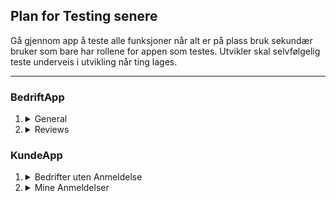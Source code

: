 
  <summary>
    <h2>Plan for Testing senere</h2>
  </summary>
  <p>
       Gå gjennom app å teste alle funksjoner når alt er på plass bruk sekundær bruker som bare har rollene for appen som testes. Utvikler skal selvfølgelig teste underveis i utvikling når ting lages. 
  </p>
<hr>



  <summary>
    <h3>BedriftApp</h3>
  </summary>
  <ol>
    <li>
      <details>
        <summary>General</summary>
        <table>
          <tr>
            <th>Funksjon</th>
            <th>Beskrivelse</th>
            <th>Resultat</th>
            <th>Bilder</th>
          </tr>
          <tr>
            <td>Data i dashbord</td>
            <td>Sjekker at rett data kommer opp i dashbordet. Dataen er filtrert på current OrgUnit, skal heller ikke vise data fra andre bedrifter</td>
            <td>✅</td>
            <td>
              <table>
                <th><img src="https://github.com/Ben9boyz/FagProove-2024/assets/167029110/dd5d1b85-2010-4389-9c2a-1b2966845320" width="200" /></th>
              </table>
            </td>
          </tr>
          <tr>
            <td>Sjekke at svaring av kunde funker</td>
            <td>Svare på review og teste, sjekker om bruker får mail og om de kan se svar</td>
            <td>✅</td>
            <td>
              <table>
                <th><img src="https://github.com/Ben9boyz/FagProove-2024/assets/167029110/12453357-a3a6-4625-beef-8ee789dabb37" width="200" /></th>
                <th><img src="https://github.com/Ben9boyz/FagProove-2024/assets/167029110/1c2b21f7-f7f7-4e4b-a6c0-2e59015004aa" width="200" /></th>
              </table>
            </td>
          </tr>
        </table>
      </details>
    </li>
    <li>
      <details>
        <summary>Reviews</summary>
        <table>
          <tr>
            <th>Funksjon</th>
            <th>Beskrivelse</th>
            <th>Resultat</th>
            <th>Bilder</th>
          </tr>
          <tr>
            <td>Sjekke at svaring av kunde funker</td>
            <td>Svare på review</td>
            <td>✅</td>
            <td>
              <table>
                <th><img src="https://github.com/Ben9boyz/FagProove-2024/assets/167029110/610d359a-593e-4969-a694-601cc65a4d21" width="200" /></th>
              </table>
            </td>
          </tr>
          <tr>
            <td>Filtreing av svarte reviews og Filtering av usvarte reviews</td>
            <td>Sjekker om rett vises basert på valg</td>
            <td>✅</td>
            <td>
              <table>
                <th><img src="https://github.com/Ben9boyz/FagProove-2024/assets/167029110/a76ae18b-235c-4a52-8281-23b4b9b55332" width="200" /></th>
              </table>
            </td>
          </tr>
          <tr>
            <td>Søking</td>
            <td>Sjekker om søke funksjon funker</td>
            <td>✅</td>
            <td>
              <table>
                <th><img src="https://github.com/Ben9boyz/FagProove-2024/assets/167029110/5f0dc3c3-43e7-48ed-a943-268a7584a6a8" width="200" /></th>
              </table>
            </td>
          </tr>
        </table>
      </details>
    </li>
  </ol>


  <summary>
    <h3>KundeApp</h3>
  </summary>
  <ol>
    <li>
      <details>
        <summary>Bedrifter uten Anmeldelse</summary>
        <table>
          <tr>
            <th>Funksjon</th>
            <th>Beskrivelse</th>
            <th>Resultat</th>
            <th>Bilder</th>
          </tr>
          <tr>
            <td>lage ny Review</td>
            <td>Sjekker at oppreting av ny review funker</td>
            <td>✅</td>
            <td>
              <table>
                <th><img src="https://github.com/Ben9boyz/FagProove-2024/assets/167029110/28478568-5102-4a0c-a147-cfce5373f13d" width="200" /></th>
                                <th><img src="https://github.com/Ben9boyz/FagProove-2024/assets/167029110/a2a676fa-54d9-4bec-9955-e2606548746f" width="200" /></th>
              </table>
            </td>
          </tr>
          <tr>
            <td>Bedrifs info</td>
            <td>Sjekke at rett info står i bedrifs info</td>
            <td>✅</td>
            <td>
              <table>
                <th><img src="https://github.com/Ben9boyz/FagProove-2024/assets/167029110/4d8659f3-3282-43cf-a4f7-022ea8373b59" width="200" /></th>
                <th><img src="https://github.com/Ben9boyz/FagProove-2024/assets/167029110/2cc06d1a-a2aa-41ee-9545-687a6901f267" width="200" /></th>
              </table>
            </td>
          </tr>
                    <tr>
            <td>Bedrifs søk</td>
            <td>Sjekke at rett bedrift kommer opp ved søking</td>
            <td>✅</td>
            <td>
              <table>
                <th><img src="https://github.com/Ben9boyz/FagProove-2024/assets/167029110/84933ba3-5fb9-4253-8c8a-e77a451abd73" width="200" /></th>
              </table>
            </td>
          </tr>
        </table>
      </details>
    </li>
    <li>
      <details>
        <summary>Mine Anmeldelser</summary>
        <table>
          <tr>
            <th>Funksjon</th>
            <th>Beskrivelse</th>
            <th>Resultat</th>
            <th>Bilder</th>
          </tr>
          <tr>
            <td>Redigering</td>
            <td>Sjekke at redigering av anmeldelse funker</td>
            <td>✅</td>
            <td>
              <table>
                <th><img src="https://github.com/Ben9boyz/FagProove-2024/assets/167029110/d02281c1-e34b-40b1-88b9-d97314465b85" width="200" /></th>
                <th><img src="https://github.com/Ben9boyz/FagProove-2024/assets/167029110/f7671d25-89d9-4033-9416-25cdc5296f17" width="200" /></th>
              </table>
            </td>
          </tr>
          <tr>
            <td>Sletting</td>
            <td>Sjekker om sletting an anmeldelser funker</td>
            <td>✅</td>
            <td>
              <table>
                <th><img src="https://github.com/Ben9boyz/FagProove-2024/assets/167029110/3970d769-6dd4-40ca-b81a-d51826c0f5fc" width="200" /></th>
                <th><img src="https://github.com/Ben9boyz/FagProove-2024/assets/167029110/df4038d3-4938-49ca-8bbf-7747fecae08b" width="200" /></th>
              </table>
            </td>
          </tr>
        </table>
      </details>
    </li>
  </ol>

